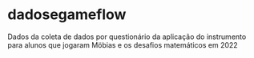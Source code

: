 # dadosegameflow
Dados da coleta de dados por questionário da aplicação do instrumento para alunos que jogaram Möbias e os desafios matemáticos em 2022
